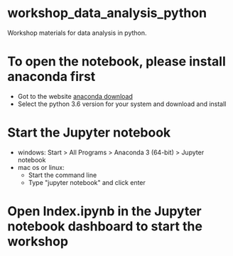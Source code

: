 # workshop_data_analysis_python
Workshop materials for data analysis in python.

# To open the notebook, please install anaconda first

- Got to the website [anaconda download](https://www.anaconda.com/download/)
- Select the python 3.6 version for your system and download and install

# Start the Jupyter notebook

- windows: Start > All Programs > Anaconda 3 (64-bit) > Jupyter notebook
- mac os or linux:
    - Start the command line
    - Type "jupyter notebook" and click enter
    
# Open Index.ipynb in the Jupyter notebook dashboard to start the workshop

